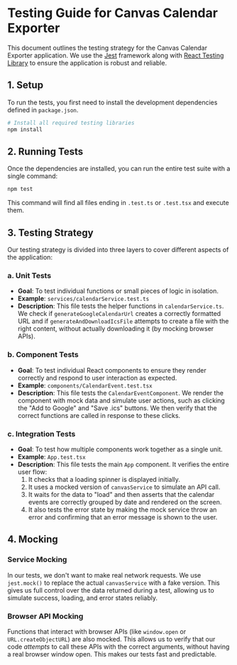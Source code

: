 # Testing Guide for Canvas Calendar Exporter

This document outlines the testing strategy for the Canvas Calendar Exporter application. We use the [Jest](https://jestjs.io/) framework along with [React Testing Library](https://testing-library.com/docs/react-testing-library/intro/) to ensure the application is robust and reliable.

## 1. Setup

To run the tests, you first need to install the development dependencies defined in `package.json`.

```bash
# Install all required testing libraries
npm install
```

## 2. Running Tests

Once the dependencies are installed, you can run the entire test suite with a single command:

```bash
npm test
```

This command will find all files ending in `.test.ts` or `.test.tsx` and execute them.

## 3. Testing Strategy

Our testing strategy is divided into three layers to cover different aspects of the application:

### a. Unit Tests
- **Goal**: To test individual functions or small pieces of logic in isolation.
- **Example**: `services/calendarService.test.ts`
- **Description**: This file tests the helper functions in `calendarService.ts`. We check if `generateGoogleCalendarUrl` creates a correctly formatted URL and if `generateAndDownloadIcsFile` attempts to create a file with the right content, without actually downloading it (by mocking browser APIs).

### b. Component Tests
- **Goal**: To test individual React components to ensure they render correctly and respond to user interaction as expected.
- **Example**: `components/CalendarEvent.test.tsx`
- **Description**: This file tests the `CalendarEventComponent`. We render the component with mock data and simulate user actions, such as clicking the "Add to Google" and "Save .ics" buttons. We then verify that the correct functions are called in response to these clicks.

### c. Integration Tests
- **Goal**: To test how multiple components work together as a single unit.
- **Example**: `App.test.tsx`
- **Description**: This file tests the main `App` component. It verifies the entire user flow:
  1.  It checks that a loading spinner is displayed initially.
  2.  It uses a mocked version of `canvasService` to simulate an API call.
  3.  It waits for the data to "load" and then asserts that the calendar events are correctly grouped by date and rendered on the screen.
  4.  It also tests the error state by making the mock service throw an error and confirming that an error message is shown to the user.

## 4. Mocking

### Service Mocking
In our tests, we don't want to make real network requests. We use `jest.mock()` to replace the actual `canvasService` with a fake version. This gives us full control over the data returned during a test, allowing us to simulate success, loading, and error states reliably.

### Browser API Mocking
Functions that interact with browser APIs (like `window.open` or `URL.createObjectURL`) are also mocked. This allows us to verify that our code *attempts* to call these APIs with the correct arguments, without having a real browser window open. This makes our tests fast and predictable.
